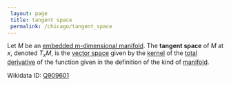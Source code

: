 ```yaml
---
 layout: page
 title: tangent space
 permalink: /chicago/tangent_space
---
```

Let $M$ be an [embedded m-dimensional manifold](https://mathgloss.github.io/MathGloss/chicago/embedded_m-dimensional_manifold). The **tangent space** of $M$ at $x$, denoted $T_xM$, is the [vector space](https://mathgloss.github.io/MathGloss/chicago/vector_space) given by the [kernel](https://mathgloss.github.io/MathGloss/chicago/kernel_of_linear_transformation) of the [total derivative](https://mathgloss.github.io/MathGloss/chicago/differentiable) of the function given in the definition of the kind of [manifold](https://mathgloss.github.io/MathGloss/chicago/manifold).

Wikidata ID: [Q909601](https://www.wikidata.org/wiki/Q909601)